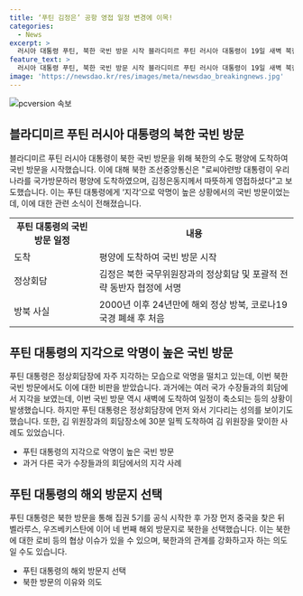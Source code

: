 ```yaml
---
title: ‘푸틴 김정은’ 공항 영접 일정 변경에 이목!
categories:
  - News
excerpt: >
  러시아 대통령 푸틴, 북한 국빈 방문 시작 블라디미르 푸틴 러시아 대통령이 19일 새벽 북한 평양에 도착해 국빈 방문을 시작했다. 푸틴 대통령의 지각으로 악명 높은 모습을 보이며 1박2일 일정이 당일 일정으로 축소되었고, 김정은 북한 국무위원장과의 정상회담과 포괄적 전략 동반자 협정 서명 등을 위한 일정을 소화하고 베트남 하노이로 떠날 예정이다. 그의 북한 방문은 2000년 이후 24년 만에 이루어지는 것으로, 국빈 방문 중 수시간 지각해 새벽에 도착한 것은 이례적인 일이다.
feature_text: >
  러시아 대통령 푸틴, 북한 국빈 방문 시작 블라디미르 푸틴 러시아 대통령이 19일 새벽 북한 평양에 도착해 국빈 방문을 시작했다. 푸틴 대통령의 지각으로 악명 높은 모습을 보이며 1박2일 일정이 당일 일정으로 축소되었고, 김정은 북한 국무위원장과의 정상회담과 포괄적 전략 동반자 협정 서명 등을 위한 일정을 소화하고 베트남 하노이로 떠날 예정이다. 그의 북한 방문은 2000년 이후 24년 만에 이루어지는 것으로, 국빈 방문 중 수시간 지각해 새벽에 도착한 것은 이례적인 일이다.
image: 'https://newsdao.kr/res/images/meta/newsdao_breakingnews.jpg'
---
```


<p><img src="https://newsdao.kr/res/images/meta/newsdao_breakingnews.jpg" alt="pcversion 속보" /></p>

<h2 data-ke-size="size26">블라디미르 푸틴 러시아 대통령의 북한 국빈 방문</h2>

<p data-ke-size="size16">블라디미르 푸틴 러시아 대통령이 북한 국빈 방문을 위해 북한의 수도 평양에 도착하여 국빈 방문을 시작했습니다. 이에 대해 북한 조선중앙통신은 "로씨야련방 대통령이 우리 나라를 국가방문하러 평양에 도착하였으며, 김정은동지께서 따뜻하게 영접하셨다"고 보도했습니다. 이는 푸틴 대통령에게 ‘지각’으로 악명이 높은 상황에서의 국빈 방문이었는데, 이에 대한 관련 소식이 전해졌습니다.</p>

<table>
  <tr>
    <td style="text-align: center; height: 17px;"><b>푸틴 대통령의 국빈 방문 일정</b></td>
    <td style="text-align: center; height: 17px;"><b>내용</b></td>
  </tr>
  <tr>
    <td style="text-align: left; height: 17px;">도착</td>
    <td style="text-align: left; height: 17px;">평양에 도착하여 국빈 방문 시작</td>
  </tr>
  <tr>
    <td style="text-align: left; height: 17px;">정상회담</td>
    <td style="text-align: left; height: 17px;">김정은 북한 국무위원장과의 정상회담 및 포괄적 전략 동반자 협정에 서명</td>
  </tr>
  <tr>
    <td style="text-align: left; height: 17px;">방북 사실</td>
    <td style="text-align: left; height: 17px;">2000년 이후 24년만에 해외 정상 방북, 코로나19 국경 폐쇄 후 처음</td>
  </tr>
</table>

<h2 data-ke-size="size26">푸틴 대통령의 지각으로 악명이 높은 국빈 방문</h2>

<p data-ke-size="size16">푸틴 대통령은 정상회담장에 자주 지각하는 모습으로 악명을 떨치고 있는데, 이번 북한 국빈 방문에서도 이에 대한 비판을 받았습니다. 과거에는 여러 국가 수장들과의 회담에서 지각을 보였는데, 이번 국빈 방문 역시 새벽에 도착하여 일정이 축소되는 등의 상황이 발생했습니다. 하지만 푸틴 대통령은 정상회담장에 먼저 와서 기다리는 성의를 보이기도 했습니다. 또한, 김 위원장과의 회담장소에 30분 일찍 도착하여 김 위원장을 맞이한 사례도 있었습니다.</p>

<ul>
  <li>푸틴 대통령의 지각으로 악명이 높은 국빈 방문</li>
  <li>과거 다른 국가 수장들과의 회담에서의 지각 사례</li>
</ul>

<h2 data-ke-size="size26">푸틴 대통령의 해외 방문지 선택</h2>

<p data-ke-size="size16">푸틴 대통령은 북한 방문을 통해 집권 5기를 공식 시작한 후 가장 먼저 중국을 찾은 뒤 벨라루스, 우즈베키스탄에 이어 네 번째 해외 방문지로 북한을 선택했습니다. 이는 북한에 대한 로비 등의 협상 이슈가 있을 수 있으며, 북한과의 관계를 강화하고자 하는 의도일 수도 있습니다.</p>

<ul>
  <li>푸틴 대통령의 해외 방문지 선택</li>
  <li>북한 방문의 이유와 의도</li>
</ul>

